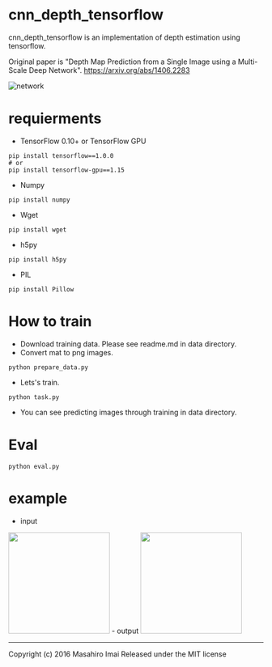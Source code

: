 # cnn_depth_tensorflow
cnn_depth_tensorflow is an implementation of depth estimation using tensorflow.

Original paper is "Depth Map Prediction from a Single Image using a Multi-Scale Deep Network".
https://arxiv.org/abs/1406.2283

![network](images/network.png)

# requierments
- TensorFlow 0.10+ or TensorFlow GPU
```
pip install tensorflow==1.0.0 
# or
pip install tensorflow-gpu==1.15
```

- Numpy
```
pip install numpy
```
- Wget
```
pip install wget
```
- h5py
```
pip install h5py
```
- PIL
```
pip install Pillow
```

# How to train
- Download training data. Please see readme.md in data directory.
- Convert mat to png images.
```
python prepare_data.py
```

- Lets's train.
```
python task.py
```

- You can see predicting images through training in data directory.

# Eval
```
python eval.py
```

# example
- input  
<img src="images/input.png" width="200">
- output  
<img src="images/output.png" width="200">

---

Copyright (c) 2016 Masahiro Imai
Released under the MIT license
